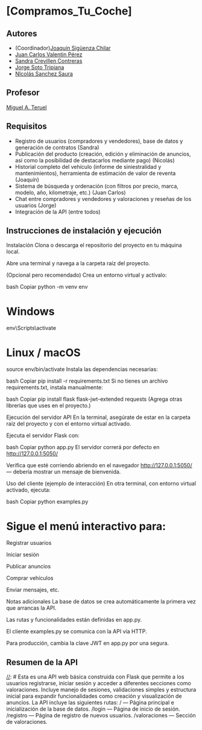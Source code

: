 # [Compramos_Tu_Coche]
[//]: # (Incluid aquí la descripción de vuestra aplicación. Por cierto, así se ponen comentarios en Markdown)

## Autores

* (Coordinador)[Joaquín Sigüenza Chilar](https://github.com/Ximsig)
* [Juan Carlos Valentin Pérez](https://github.com/alumno1)
* [Sandra Crevillen Contreras](https://github.com/alumno3)
* [Jorge Soto Tripiana](https://github.com/alumno4)
* [NIcolás Sanchez Saura](https://github.com/alumno5)

## Profesor
[Miguel A. Teruel](https://github.com/materuel-ua)

## Requisitos
[//]: # (Indicad aquí los requisitos de vuestra aplicación, así como el alumno responsable de cada uno de ellos)
* Registro de usuarios (compradores y vendedores), base de datos y generación de contratos (Sandra)
* Publicación del producto (creación, edición y eliminación de anuncios, así como la posibilidad de destacarlos mediante pago) (Nicolás)
* Historial completo del vehículo (informe de siniestralidad y mantenimientos), herramienta de estimación de valor de reventa (Joaquín)
* Sistema de búsqueda y ordenación (con filtros por precio, marca, modelo, año, kilometraje, etc.) (Juan Carlos)
* Chat entre compradores y vendedores y valoraciones y reseñas de los usuarios (Jorge)
* Integración de la API (entre todos)

## Instrucciones de instalación y ejecución
[//]: # (Indicad aquí qué habría que hacer para ejecutar vuestra aplicación)
Instalación
Clona o descarga el repositorio del proyecto en tu máquina local.

Abre una terminal y navega a la carpeta raíz del proyecto.

(Opcional pero recomendado) Crea un entorno virtual y actívalo:

bash
Copiar
python -m venv env
# Windows
env\Scripts\activate
# Linux / macOS
source env/bin/activate
Instala las dependencias necesarias:

bash
Copiar
pip install -r requirements.txt
Si no tienes un archivo requirements.txt, instala manualmente:

bash
Copiar
pip install flask flask-jwt-extended requests
(Agrega otras librerías que uses en el proyecto.)

Ejecución del servidor API
En la terminal, asegúrate de estar en la carpeta raíz del proyecto y con el entorno virtual activado.

Ejecuta el servidor Flask con:

bash
Copiar
python app.py
El servidor correrá por defecto en http://127.0.0.1:5050/

Verifica que esté corriendo abriendo en el navegador http://127.0.0.1:5050/ — debería mostrar un mensaje de bienvenida.

Uso del cliente (ejemplo de interacción)
En otra terminal, con entorno virtual activado, ejecuta:

bash
Copiar
python examples.py

# Sigue el menú interactivo para:

Registrar usuarios

Iniciar sesión

Publicar anuncios

Comprar vehículos

Enviar mensajes, etc.

Notas adicionales
La base de datos se crea automáticamente la primera vez que arrancas la API.

Las rutas y funcionalidades están definidas en app.py.

El cliente examples.py se comunica con la API vía HTTP.

Para producción, cambia la clave JWT en app.py por una segura.

## Resumen de la API
[//]: # Esta es una API web básica construida con Flask que permite a los usuarios registrarse, iniciar sesión y acceder a diferentes secciones como valoraciones. Incluye manejo de sesiones, validaciones simples y estructura inicial para expandir funcionalidades como creación y visualización de anuncios.
La API incluye las siguientes rutas:
  / — Página principal e inicialización de la base de datos.
  /login — Página de inicio de sesión.
  /registro — Página de registro de nuevos usuarios.
  /valoraciones — Sección de valoraciones.

